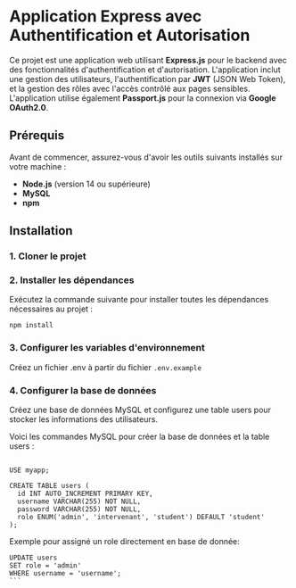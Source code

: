 # Application Express avec Authentification et Autorisation

Ce projet est une application web utilisant **Express.js** pour le backend avec des fonctionnalités d'authentification et d'autorisation. L'application inclut une gestion des utilisateurs, l'authentification par **JWT** (JSON Web Token), et la gestion des rôles avec l'accès contrôlé aux pages sensibles. L'application utilise également **Passport.js** pour la connexion via **Google OAuth2.0**.

## Prérequis

Avant de commencer, assurez-vous d'avoir les outils suivants installés sur votre machine :

- **Node.js** (version 14 ou supérieure)
- **MySQL**
- **npm**

## Installation

### 1. Cloner le projet

### 2. Installer les dépendances

Exécutez la commande suivante pour installer toutes les dépendances nécessaires au projet :

`npm install`

### 3. Configurer les variables d'environnement

Créez un fichier .env à partir du fichier `.env.example`

### 4. Configurer la base de données

Créez une base de données MySQL et configurez une table users pour stocker les informations des utilisateurs.

Voici les commandes MySQL pour créer la base de données et la table users :

```CREATE DATABASE myapp;

USE myapp;

CREATE TABLE users (
  id INT AUTO_INCREMENT PRIMARY KEY,
  username VARCHAR(255) NOT NULL,
  password VARCHAR(255) NOT NULL,
  role ENUM('admin', 'intervenant', 'student') DEFAULT 'student'
);
```

Exemple pour assigné un role directement en base de donnée:

````
UPDATE users
SET role = 'admin'
WHERE username = 'username';
```
````
